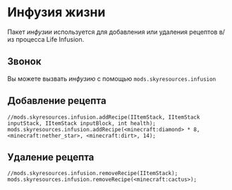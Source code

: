 # Инфузия жизни

Пакет *инфузии* используется для добавления или удаления рецептов в/из процесса Life Infusion.

## Звонок

Вы можете вызвать *инфузию* с помощью `mods.skyresources.infusion`

## Добавление рецепта

```zenscript
//mods.skyresources.infusion.addRecipe(IItemStack, IItemStack inputStack, IItemStack inputBlock, int health);
mods.skyresources.infusion.addRecipe(<minecraft:diamond> * 8, <minecraft:nether_star>, <minecraft:dirt>, 14);
```

## Удаление рецепта

```zenscript
//mods.skyresources.infusion.removeRecipe(IItemStack);
mods.skyresources.infusion.removeRecipe(<minecraft:cactus>);
```